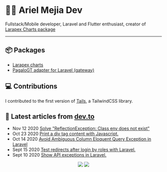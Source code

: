 # 👨‍💻 Ariel Mejia Dev 
Fullstack/Mobile developer, Laravel and Flutter enthusiast, creator of [Larapex Charts package](https://arielmejiadev.github.io/LarapexCharts-Documentation/installation.html)
<hr>

## 📦 Packages

* [Larapex charts](https://packagist.org/packages/arielmejiadev/larapex-charts)
* [PagaloGT adapter for Laravel (gateway)](https://packagist.org/packages/arielmejiadev/pagalogt)

## 💻 Contributions

I contributed to the first version of [Tails](https://github.com/thedevdojo/tails), a TailwindCSS library.

## 📝 Latest articles from [dev.to](https://dev.to/arielmejiadev)

* Nov 12 2020 [Solve "ReflectionException: Class env does not exist"](https://dev.to/arielmejiadev/reflectionexception-class-env-does-not-exist-2k0p) 
* Oct 23 2020 [Print a div tag content with Javascript.](https://dev.to/arielmejiadev/print-a-div-tag-content-with-javascript-4a35) 
* Oct 14 2020 [Avoid Ambiguous Column Eloquent Query Exception in Laravel](https://dev.to/arielmejiadev/avoid-ambiguous-column-eloquent-query-exception-in-laravel-dpd) 
* Sept 15 2020 [Test redirects after login by roles with Laravel.](https://dev.to/arielmejiadev/test-redirects-after-login-by-roles-with-laravel-1iai) 
* Sept 10 2020 [Show API exceptions in Laravel.](https://dev.to/arielmejiadev/show-api-exceptions-in-development-31ic) 


<p align="center">
<img src="https://visitor-badge.glitch.me/badge?page_id=ArielMejiaDev.ArielMejiaDev" />
<img src="https://img.shields.io/badge/dynamic/json?color=brightgreen&label=followers&query=followers&url=https%3A%2F%2Fapi.github.com%2Fusers%2FArielMejiaDev" />
</p>
